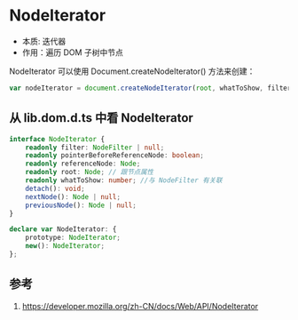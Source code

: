 # NodeIterator

- 本质: 迭代器
- 作用：遍历 DOM 子树中节点

NodeIterator 可以使用 Document.createNodeIterator() 方法来创建：

```ts
var nodeIterator = document.createNodeIterator(root, whatToShow, filter);
```

## 从 lib.dom.d.ts 中看 NodeIterator

```ts
interface NodeIterator {
    readonly filter: NodeFilter | null;
    readonly pointerBeforeReferenceNode: boolean;
    readonly referenceNode: Node;
    readonly root: Node; // 跟节点属性
    readonly whatToShow: number; //与 NodeFilter 有关联
    detach(): void;
    nextNode(): Node | null;
    previousNode(): Node | null;
}

declare var NodeIterator: {
    prototype: NodeIterator;
    new(): NodeIterator;
};
```

## 参考

1. https://developer.mozilla.org/zh-CN/docs/Web/API/NodeIterator